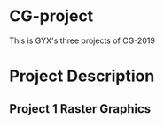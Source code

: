 # CG-project
This is GYX's three projects of CG-2019
# Project Description
## Project 1 Raster Graphics

